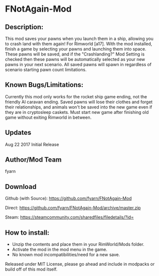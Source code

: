 # FNotAgain-Mod

## Description:
This mod saves your pawns when you launch them in a ship, allowing you to crash land with them again! For Rimworld [a17]. With the mod installed, finish a game by selecting your pawns and launching them into space. These pawns will be saved, and if the "Crashlanding?" Mod Setting is checked then these pawns will be automatically selected as your new pawns in your next scenario. All saved pawns will spawn in regardless of scenario starting pawn count limitations.

## Known Bugs/Limitations:
Currently this mod only works for the rocket ship game ending, not the friendly AI caravan ending. Saved pawns will lose their clothes and forget their relationships, and animals won't be saved into the new game even if they are in cryptosleep caskets. Must start new game after finishing old game without exiting Rimworld in between.

## Updates
Aug 22 2017
Initial Release

## Author/Mod Team
fyarn

## Download
Github (with Source): https://github.com/fyarn/FNotAgain-Mod

Direct: https://github.com/fyarn/FNotAgain-Mod/archive/master.zip

Steam: https://steamcommunity.com/sharedfiles/filedetails/?id=

## How to install:
- Unzip the contents and place them in your RimWorld/Mods folder.
- Activate the mod in the mod menu in the game.
- No known mod incompatibilities/need for a new save.

Released under MIT License, please go ahead and include in modpacks or build off of this mod itself.
